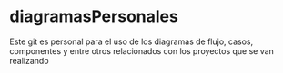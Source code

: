 # diagramasPersonales

Este git es personal para el uso de los diagramas de flujo, casos, componentes y entre otros relacionados con los proyectos que se van realizando 
